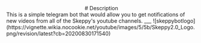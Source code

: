 <center># Description</center>
This is a simple telegram bot that would allow you to get notifications of new videos from all of the Skeppy's youtube channels.
___
![skeppybotlogo](https://vignette.wikia.nocookie.net/youtube/images/5/5b/Skeppy2.0_Logo.png/revision/latest?cb=20200830171540)